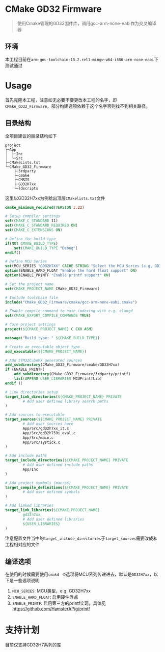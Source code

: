 # CMake GD32 Firmware
> 使用Cmake管理的GD32固件库，调用gcc-arm-none-eabi作为交叉编译器

## 环境
本工程目前在`arm-gnu-toolchain-13.2.rel1-mingw-w64-i686-arm-none-eabi`下测试通过

# Usage
首先克隆本工程，注意如无必要不要更改本工程的名字，即`CMake_GD32_Firmware`，部分构建选项依赖于这个名字否则找不到相关路径。

## 目录结构
全项目建议的目录结构如下
```angular2html
project
├─App
│  ├─Inc
│  └─Src
├─CMakeLists.txt
└─CMake_GD32_Firmware
    ├─3rdparty
    ├─cmake
    ├─CMSIS
    ├─GD32H7xx
    └─ldscripts
```

这里以GD32H7xx为例给出顶层`CMakelists.txt`文件
```cmake
cmake_minimum_required(VERSION 3.22)

# Setup compiler settings
set(CMAKE_C_STANDARD 11)
set(CMAKE_C_STANDARD_REQUIRED ON)
set(CMAKE_C_EXTENSIONS ON)

# Define the build type
if(NOT CMAKE_BUILD_TYPE)
    set(CMAKE_BUILD_TYPE "Debug")
endif()

# Define MCU Series
set(MCU_SERIES "GD32H7XX" CACHE STRING "Select the MCU Series (e.g, GD32H7xx)")
option(ENABLE_HARD_FLOAT "Enable the hard float support" ON)
option(ENABLE_PRINTF "Enable printf support" ON)

# Set the project name
set(CMAKE_PROJECT_NAME CMake_GD32_Firmware)

# Include toolchain file
include("CMake_GD32_Firmware/cmake/gcc-arm-none-eabi.cmake")

# Enable compile command to ease indexing with e.g. clangd
set(CMAKE_EXPORT_COMPILE_COMMANDS TRUE)

# Core project settings
project(${CMAKE_PROJECT_NAME} C CXX ASM)

message("Build type: " ${CMAKE_BUILD_TYPE})

# Create an executable object type
add_executable(${CMAKE_PROJECT_NAME})

# Add STM32CubeMX generated sources
add_subdirectory(CMake_GD32_Firmware/cmake/GD32H7xx)
if (ENABLE_PRINTF)
    add_subdirectory(CMake_GD32_Firmware/3rdparty/printf)
    list(APPEND USER_LIBRARIES MCUPrintfLib)
endif ()

# Link directories setup
target_link_directories(${CMAKE_PROJECT_NAME} PRIVATE
        # Add user defined library search paths
)

# Add sources to executable
target_sources(${CMAKE_PROJECT_NAME} PRIVATE
        # Add user sources here
        App/Src/gd32h7xx_it.c
        App/Src/gd32h759i_eval.c
        App/Src/main.c
        App/Src/systick.c
)

# Add include paths
target_include_directories(${CMAKE_PROJECT_NAME} PRIVATE
        # Add user defined include paths
        App/Inc
)

# Add project symbols (macros)
target_compile_definitions(${CMAKE_PROJECT_NAME} PRIVATE
        # Add user defined symbols
)

# Add linked libraries
target_link_libraries(${CMAKE_PROJECT_NAME}
        gd32h7xx
        # Add user defined libraries
        ${USER_LIBRARIES}
)
```

注意配置文件当中的`target_include_directories`于`target_sources`需要改成和工程相对应的文件

## 编译选项
在使用的时候需要使用`cmakd -D`选项将MCU系列传递进去，默认是`GD32H7xx`，以下是一些选项说明
1. `MCU_SERIES`: MCU类型，e.g, GD32H7xx
2. `ENABLE_HARD_FLOAT`: 启用硬件浮点
3. `ENABLE_PRINTF`: 启用第三方的printf实现，具体见 https://github.com/HamsterAPig/printf 

# 支持计划
目前仅支持GD32H7系列的库